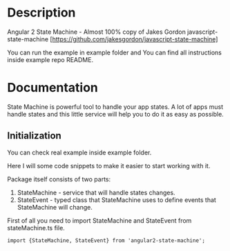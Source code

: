 # Description

Angular 2 State Machine - Almost 100% copy of Jakes Gordon javascript-state-machine [https://github.com/jakesgordon/javascript-state-machine]

You can run the example in example folder and You can find all instructions inside example repo README.

# Documentation

State Machine is powerful tool to handle your app states. A lot of apps must handle states
and this little service will help you to do it as easy as possible.

## Initialization

You can check real example inside example folder.

Here I will some code snippets to make it easier to start working with it.

Package itself consists of two parts:
1. StateMachine - service that will handle states changes.
2. StateEvent - typed class that StateMachine uses to define events that StateMachine will change.

First of all you need to import StateMachine and StateEvent from stateMachine.ts file.

```
import {StateMachine, StateEvent} from 'angular2-state-machine';
```